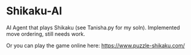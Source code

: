 # Shikaku-AI
AI Agent that plays Shikaku (see Tanisha.py for my soln). Implemented move ordering, still needs work.

Or you can play the game online here: https://www.puzzle-shikaku.com/
